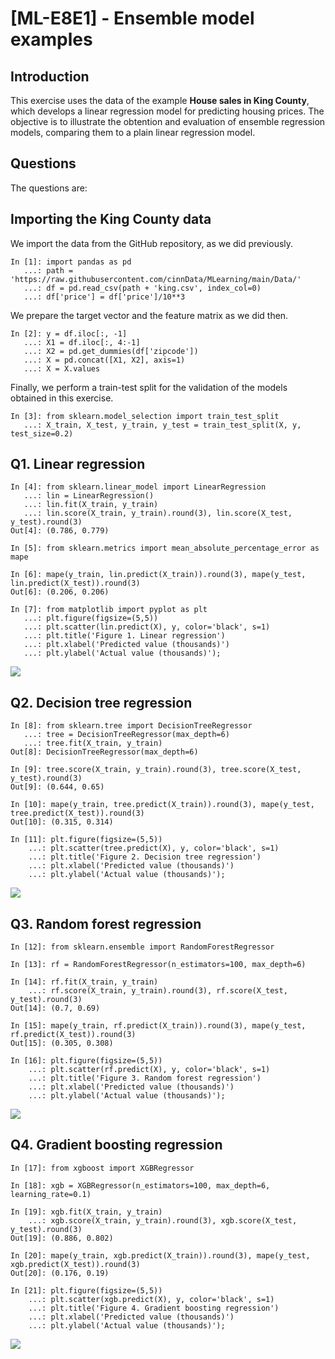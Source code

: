 # [ML-E8E1] - Ensemble model examples

## Introduction

This exercise uses the data of the example **House sales in King County**, which develops a linear regression model for predicting housing prices. The objective is to illustrate the obtention and evaluation of ensemble regression models, comparing them to a plain linear regression model.

## Questions

The questions are:

## Importing the King County data

We import the data from the GitHub repository, as we did previously.  

```
In [1]: import pandas as pd
   ...: path = 'https://raw.githubusercontent.com/cinnData/MLearning/main/Data/'
   ...: df = pd.read_csv(path + 'king.csv', index_col=0)
   ...: df['price'] = df['price']/10**3
```

We prepare the target vector and the feature matrix as we did then.

```
In [2]: y = df.iloc[:, -1]
   ...: X1 = df.iloc[:, 4:-1]
   ...: X2 = pd.get_dummies(df['zipcode'])
   ...: X = pd.concat([X1, X2], axis=1)
   ...: X = X.values
```

Finally, we perform a train-test split for the validation of the models obtained in this exercise.

```
In [3]: from sklearn.model_selection import train_test_split
   ...: X_train, X_test, y_train, y_test = train_test_split(X, y, test_size=0.2)
```

## Q1. Linear regression

```
In [4]: from sklearn.linear_model import LinearRegression
   ...: lin = LinearRegression()
   ...: lin.fit(X_train, y_train)
   ...: lin.score(X_train, y_train).round(3), lin.score(X_test, y_test).round(3)
Out[4]: (0.786, 0.779)
```

```
In [5]: from sklearn.metrics import mean_absolute_percentage_error as mape
```

```
In [6]: mape(y_train, lin.predict(X_train)).round(3), mape(y_test, lin.predict(X_test)).round(3)
Out[6]: (0.206, 0.206)
```

```
In [7]: from matplotlib import pyplot as plt
   ...: plt.figure(figsize=(5,5))
   ...: plt.scatter(lin.predict(X), y, color='black', s=1)
   ...: plt.title('Figure 1. Linear regression')
   ...: plt.xlabel('Predicted value (thousands)')
   ...: plt.ylabel('Actual value (thousands)');
```

![](https://github.com/cinnData/MLearning/blob/main/Figures/fig_8e1.1.png)

## Q2. Decision tree regression

```
In [8]: from sklearn.tree import DecisionTreeRegressor
   ...: tree = DecisionTreeRegressor(max_depth=6)
   ...: tree.fit(X_train, y_train)
Out[8]: DecisionTreeRegressor(max_depth=6)
```

```
In [9]: tree.score(X_train, y_train).round(3), tree.score(X_test, y_test).round(3)
Out[9]: (0.644, 0.65)
```

```
In [10]: mape(y_train, tree.predict(X_train)).round(3), mape(y_test, tree.predict(X_test)).round(3)
Out[10]: (0.315, 0.314)
```

```
In [11]: plt.figure(figsize=(5,5))
    ...: plt.scatter(tree.predict(X), y, color='black', s=1)
    ...: plt.title('Figure 2. Decision tree regression')
    ...: plt.xlabel('Predicted value (thousands)')
    ...: plt.ylabel('Actual value (thousands)');
```

![](https://github.com/cinnData/MLearning/blob/main/Figures/fig_8e1.2.png)

## Q3. Random forest regression

```
In [12]: from sklearn.ensemble import RandomForestRegressor
```

```
In [13]: rf = RandomForestRegressor(n_estimators=100, max_depth=6)
```

```
In [14]: rf.fit(X_train, y_train)
    ...: rf.score(X_train, y_train).round(3), rf.score(X_test, y_test).round(3)
Out[14]: (0.7, 0.69)
```

```
In [15]: mape(y_train, rf.predict(X_train)).round(3), mape(y_test, rf.predict(X_test)).round(3)
Out[15]: (0.305, 0.308)
```

```
In [16]: plt.figure(figsize=(5,5))
    ...: plt.scatter(rf.predict(X), y, color='black', s=1)
    ...: plt.title('Figure 3. Random forest regression')
    ...: plt.xlabel('Predicted value (thousands)')
    ...: plt.ylabel('Actual value (thousands)');
```

![](https://github.com/cinnData/MLearning/blob/main/Figures/fig_8e1.3.png)

## Q4. Gradient boosting regression

```
In [17]: from xgboost import XGBRegressor
```

```
In [18]: xgb = XGBRegressor(n_estimators=100, max_depth=6, learning_rate=0.1)
```

```
In [19]: xgb.fit(X_train, y_train)
    ...: xgb.score(X_train, y_train).round(3), xgb.score(X_test, y_test).round(3)
Out[19]: (0.886, 0.802)
```

```
In [20]: mape(y_train, xgb.predict(X_train)).round(3), mape(y_test, xgb.predict(X_test)).round(3)
Out[20]: (0.176, 0.19)
```

```
In [21]: plt.figure(figsize=(5,5))
    ...: plt.scatter(xgb.predict(X), y, color='black', s=1)
    ...: plt.title('Figure 4. Gradient boosting regression')
    ...: plt.xlabel('Predicted value (thousands)')
    ...: plt.ylabel('Actual value (thousands)');
```

![](https://github.com/cinnData/MLearning/blob/main/Figures/fig_8e1.4.png)
